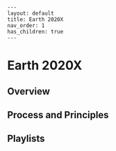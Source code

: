 ```
---
layout: default
title: Earth 2020X
nav_order: 1
has_children: true
---
```

# Earth 2020X

## Overview ##



## Process and Principles ##



## Playlists ##

